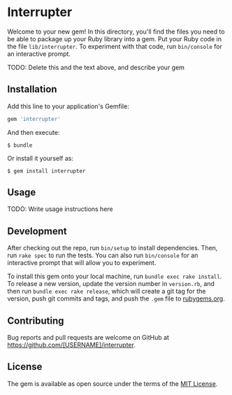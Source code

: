 # Interrupter

Welcome to your new gem! In this directory, you'll find the files you need to be able to package up your Ruby library into a gem. Put your Ruby code in the file `lib/interrupter`. To experiment with that code, run `bin/console` for an interactive prompt.

TODO: Delete this and the text above, and describe your gem

## Installation

Add this line to your application's Gemfile:

```ruby
gem 'interrupter'
```

And then execute:

    $ bundle

Or install it yourself as:

    $ gem install interrupter

## Usage

TODO: Write usage instructions here

## Development

After checking out the repo, run `bin/setup` to install dependencies. Then, run `rake spec` to run the tests. You can also run `bin/console` for an interactive prompt that will allow you to experiment.

To install this gem onto your local machine, run `bundle exec rake install`. To release a new version, update the version number in `version.rb`, and then run `bundle exec rake release`, which will create a git tag for the version, push git commits and tags, and push the `.gem` file to [rubygems.org](https://rubygems.org).

## Contributing

Bug reports and pull requests are welcome on GitHub at https://github.com/[USERNAME]/interrupter.


## License

The gem is available as open source under the terms of the [MIT License](http://opensource.org/licenses/MIT).

